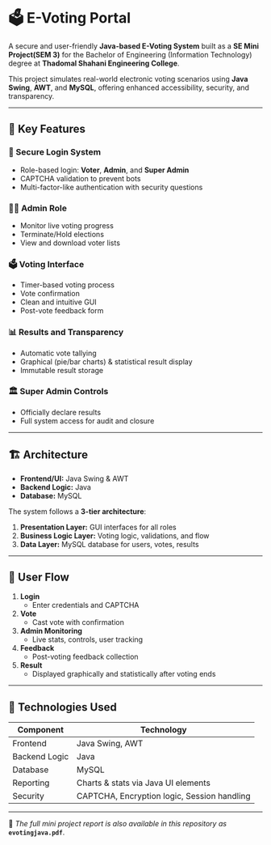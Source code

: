# 🗳️ E-Voting Portal

A secure and user-friendly **Java-based E-Voting System** built as a **SE Mini Project(SEM 3)** for the Bachelor of Engineering (Information Technology) degree at **Thadomal Shahani Engineering College**.

This project simulates real-world electronic voting scenarios using **Java Swing**, **AWT**, and **MySQL**, offering enhanced accessibility, security, and transparency.

---

## 🚀 Key Features

### 🔐 Secure Login System
- Role-based login: **Voter**, **Admin**, and **Super Admin**
- CAPTCHA validation to prevent bots
- Multi-factor-like authentication with security questions

### 🧑‍⚖️ Admin Role
- Monitor live voting progress
- Terminate/Hold elections
- View and download voter lists

### 🗳️ Voting Interface
- Timer-based voting process
- Vote confirmation
- Clean and intuitive GUI
- Post-vote feedback form

### 📊 Results and Transparency
- Automatic vote tallying
- Graphical (pie/bar charts) & statistical result display
- Immutable result storage

### 🏛️ Super Admin Controls
- Officially declare results
- Full system access for audit and closure

---

## 🏗️ Architecture

- **Frontend/UI:** Java Swing & AWT
- **Backend Logic:** Java
- **Database:** MySQL

The system follows a **3-tier architecture**:
1. **Presentation Layer:** GUI interfaces for all roles
2. **Business Logic Layer:** Voting logic, validations, and flow
3. **Data Layer:** MySQL database for users, votes, results

---

## 🔄 User Flow

1. **Login**
   - Enter credentials and CAPTCHA
2. **Vote**
   - Cast vote with confirmation
3. **Admin Monitoring**
   - Live stats, controls, user tracking
4. **Feedback**
   - Post-voting feedback collection
5. **Result**
   - Displayed graphically and statistically after voting ends

---

## 🧪 Technologies Used

| Component       | Technology         |
|----------------|--------------------|
| Frontend        | Java Swing, AWT    |
| Backend Logic   | Java               |
| Database        | MySQL              |
| Reporting       | Charts & stats via Java UI elements |
| Security        | CAPTCHA, Encryption logic, Session handling |

---

📄 _The full mini project report is also available in this repository as_ **`evotingjava.pdf`**.

